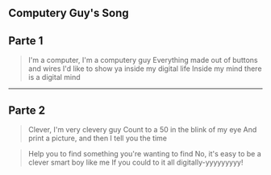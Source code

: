 Computery Guy's Song
---
Parte 1
---
>I'm a computer, I'm a computery guy
Everything made out of buttons and wires
I'd like to show ya inside my digital life
Inside my mind there is a digital mind
---
Parte 2
---
>Clever, I'm very clevery guy
Count to a 50 in the blink of my eye
And print a picture, and then I tell you the time

>Help you to find something you're wanting to find
No, it's easy to be a clever smart boy like me
If you could to it all digitally-yyyyyyyyy!
